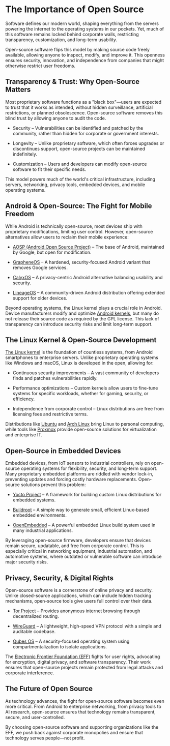 # The Importance of Open Source

Software defines our modern world, shaping everything from the servers powering the internet to the operating systems in our pockets. Yet, much of this software remains locked behind corporate walls, restricting transparency, customization, and long-term usability.

Open-source software flips this model by making source code freely available, allowing anyone to inspect, modify, and improve it. This openness ensures security, innovation, and independence from companies that might otherwise restrict user freedoms.

## Transparency & Trust: Why Open-Source Matters

Most proprietary software functions as a "black box"—users are expected to trust that it works as intended, without hidden surveillance, artificial restrictions, or planned obsolescence. Open-source software removes this blind trust by allowing anyone to audit the code.

- Security – Vulnerabilities can be identified and patched by the community, rather than hidden for corporate or government interests.

- Longevity – Unlike proprietary software, which often forces upgrades or discontinues support, open-source projects can be maintained indefinitely.

- Customization – Users and developers can modify open-source software to fit their specific needs.


This model powers much of the world's critical infrastructure, including servers, networking, privacy tools, embedded devices, and mobile operating systems.

## Android & Open-Source: The Fight for Mobile Freedom

While Android is technically open-source, most devices ship with proprietary modifications, limiting user control. However, open-source alternatives allow users to reclaim their mobile experience:

- [AOSP (Android Open Source Project)](https://source.android.com/) – The base of Android, maintained by Google, but open for modification.

- [GrapheneOS](https://grapheneos.org/) – A hardened, security-focused Android variant that removes Google services.

- [CalyxOS](https://calyxos.org/) – A privacy-centric Android alternative balancing usability and security.

- [LineageOS](https://lineageos.org/) – A community-driven Android distribution offering extended support for older devices.


Beyond operating systems, the Linux kernel plays a crucial role in Android. Device manufacturers modify and optimize [Android kernels](https://android.googlesource.com/kernel/), but many do not release their source code as required by the GPL license. This lack of transparency can introduce security risks and limit long-term support.

## The Linux Kernel & Open-Source Development

[The Linux kernel](https://www.kernel.org/category/about.html) is the foundation of countless systems, from Android smartphones to enterprise servers. Unlike proprietary operating systems like Windows and macOS, Linux is developed in the open, allowing for:

- Continuous security improvements – A vast community of developers finds and patches vulnerabilities rapidly.

- Performance optimizations – Custom kernels allow users to fine-tune systems for specific workloads, whether for gaming, security, or efficiency.

- Independence from corporate control – Linux distributions are free from licensing fees and restrictive terms.


Distributions like [Ubuntu](https://ubuntu.com/) and [Arch Linux](https://archlinux.org/) bring Linux to personal computing, while tools like [Proxmox](https://www.proxmox.com/en/) provide open-source solutions for virtualization and enterprise IT.

## Open-Source in Embedded Devices

Embedded devices, from IoT sensors to industrial controllers, rely on open-source operating systems for flexibility, security, and long-term support. Many proprietary embedded platforms are riddled with vendor lock-in, preventing updates and forcing costly hardware replacements. Open-source solutions prevent this problem:

- [Yocto Project](https://www.yoctoproject.org/) – A framework for building custom Linux distributions for embedded systems.

- [Buildroot](https://buildroot.org/) – A simple way to generate small, efficient Linux-based embedded environments.

- [OpenEmbedded](https://www.openembedded.org/wiki/Main_Page) – A powerful embedded Linux build system used in many industrial applications.


By leveraging open-source firmware, developers ensure that devices remain secure, updatable, and free from corporate control. This is especially critical in networking equipment, industrial automation, and automotive systems, where outdated or vulnerable software can introduce major security risks.

## Privacy, Security, & Digital Rights

Open-source software is a cornerstone of online privacy and security. Unlike closed-source applications, which can include hidden tracking mechanisms, open-source tools give users full control over their data.

- [Tor Project](https://www.torproject.org/) – Provides anonymous internet browsing through decentralized routing.

- [WireGuard](https://www.wireguard.com/) – A lightweight, high-speed VPN protocol with a simple and auditable codebase.

- [Qubes OS](https://www.qubes-os.org/) – A security-focused operating system using compartmentalization to isolate applications.


The [Electronic Frontier Foundation (EFF)](https://www.eff.org/) fights for user rights, advocating for encryption, digital privacy, and software transparency. Their work ensures that open-source projects remain protected from legal attacks and corporate interference.

## The Future of Open Source

As technology advances, the fight for open-source software becomes even more critical. From Android to enterprise networking, from privacy tools to AI research, open-source ensures that technology remains transparent, secure, and user-controlled.

By choosing open-source software and supporting organizations like the EFF, we push back against corporate monopolies and ensure that technology serves people—not profit.
